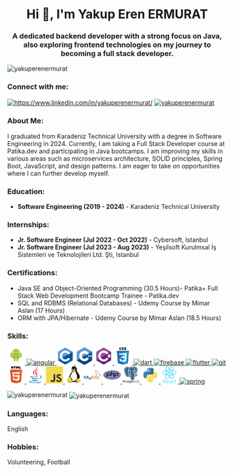 <h1 align="center">Hi 👋, I'm Yakup Eren ERMURAT</h1>
<h3 align="center">A dedicated backend developer with a strong focus on Java, also exploring frontend technologies on my journey to becoming a full stack developer.</h3>

<p align="left"> <img src="https://komarev.com/ghpvc/?username=yakuperenermurat&label=Profile%20views&color=0e75b6&style=flat" alt="yakuperenermurat" /> </p>

<h3 align="left">Connect with me:</h3>
<p align="left">
<a href="https://linkedin.com/in/https://www.linkedin.com/in/yakuperenermurat/" target="blank"><img align="center" src="https://raw.githubusercontent.com/rahuldkjain/github-profile-readme-generator/master/src/images/icons/Social/linked-in-alt.svg" alt="https://www.linkedin.com/in/yakuperenermurat/" height="30" width="40" /></a>
<a href="https://www.hackerrank.com/yakuperenermurat" target="blank"><img align="center" src="https://raw.githubusercontent.com/rahuldkjain/github-profile-readme-generator/master/src/images/icons/Social/hackerrank.svg" alt="yakuperenermurat" height="30" width="40" /></a>
</p>

<h3 align="left">About Me:</h3>
<p align="left">
I graduated from Karadeniz Technical University with a degree in Software Engineering in 2024. Currently, I am taking a Full Stack Developer course at Patika.dev and participating in Java bootcamps. I am improving my skills in various areas such as microservices architecture, SOLID principles, Spring Boot, JavaScript, and design patterns. I am eager to take on opportunities where I can further develop myself.
</p>

<h3 align="left">Education:</h3>
<ul>
  <li><strong>Software Engineering (2019 - 2024)</strong> - Karadeniz Technical University</li>
</ul>

<h3 align="left">Internships:</h3>
<ul>
  <li><strong>Jr. Software Engineer (Jul 2022 - Oct 2022)</strong> - Cybersoft, Istanbul</li>
  <li><strong>Jr. Software Engineer (Jul 2023 - Aug 2023)</strong> - Yeşilsoft Kurulmsal İş Sistemleri ve Teknolojileri Ltd. Şti, Istanbul</li>
</ul>

<h3 align="left">Certifications:</h3>
<ul>
  <li>Java SE and Object-Oriented Programming (30.5 Hours)- Patika+ Full Stack Web Development Bootcamp Trainee - Patika.dev</li>
  <li>SQL and RDBMS (Relational Databases) - Udemy Course by Mimar Aslan (17 Hours)</li>
  <li>ORM with JPA/Hibernate - Udemy Course by Mimar Aslan (18.5 Hours)</li>
</ul>

<h3 align="left">Skills:</h3>
<p align="left">
  <a href="https://developer.android.com" target="_blank" rel="noreferrer"> <img src="https://raw.githubusercontent.com/devicons/devicon/master/icons/android/android-original-wordmark.svg" alt="android" width="40" height="40"/> </a> 
  <a href="https://angular.io" target="_blank" rel="noreferrer"> <img src="https://angular.io/assets/images/logos/angular/angular.svg" alt="angular" width="40" height="40"/> </a> 
  <a href="https://www.cprogramming.com/" target="_blank" rel="noreferrer"> <img src="https://raw.githubusercontent.com/devicons/devicon/master/icons/c/c-original.svg" alt="c" width="40" height="40"/> </a> 
  <a href="https://www.w3schools.com/cpp/" target="_blank" rel="noreferrer"> <img src="https://raw.githubusercontent.com/devicons/devicon/master/icons/cplusplus/cplusplus-original.svg" alt="cplusplus" width="40" height="40"/> </a> 
  <a href="https://www.w3schools.com/cs/" target="_blank" rel="noreferrer"> <img src="https://raw.githubusercontent.com/devicons/devicon/master/icons/csharp/csharp-original.svg" alt="csharp" width="40" height="40"/> </a> 
  <a href="https://www.w3schools.com/css/" target="_blank" rel="noreferrer"> <img src="https://raw.githubusercontent.com/devicons/devicon/master/icons/css3/css3-original-wordmark.svg" alt="css3" width="40" height="40"/> </a> 
  <a href="https://dart.dev" target="_blank" rel="noreferrer"> <img src="https://www.vectorlogo.zone/logos/dartlang/dartlang-icon.svg" alt="dart" width="40" height="40"/> </a> 
  <a href="https://firebase.google.com/" target="_blank" rel="noreferrer"> <img src="https://www.vectorlogo.zone/logos/firebase/firebase-icon.svg" alt="firebase" width="40" height="40"/> </a> 
  <a href="https://flutter.dev" target="_blank" rel="noreferrer"> <img src="https://www.vectorlogo.zone/logos/flutterio/flutterio-icon.svg" alt="flutter" width="40" height="40"/> </a> 
  <a href="https://git-scm.com/" target="_blank" rel="noreferrer"> <img src="https://www.vectorlogo.zone/logos/git-scm/git-scm-icon.svg" alt="git" width="40" height="40"/> </a> 
  <a href="https://www.w3.org/html/" target="_blank" rel="noreferrer"> <img src="https://raw.githubusercontent.com/devicons/devicon/master/icons/html5/html5-original-wordmark.svg" alt="html5" width="40" height="40"/> </a> 
  <a href="https://www.java.com" target="_blank" rel="noreferrer"> <img src="https://raw.githubusercontent.com/devicons/devicon/master/icons/java/java-original.svg" alt="java" width="40" height="40"/> </a> 
  <a href="https://developer.mozilla.org/en-US/docs/Web/JavaScript" target="_blank" rel="noreferrer"> <img src="https://raw.githubusercontent.com/devicons/devicon/master/icons/javascript/javascript-original.svg" alt="javascript" width="40" height="40"/> </a> 
  <a href="https://www.linux.org/" target="_blank" rel="noreferrer"> <img src="https://raw.githubusercontent.com/devicons/devicon/master/icons/linux/linux-original.svg" alt="linux" width="40" height="40"/> </a> 
  <a href="https://www.mysql.com/" target="_blank" rel="noreferrer"> <img src="https://raw.githubusercontent.com/devicons/devicon/master/icons/mysql/mysql-original-wordmark.svg" alt="mysql" width="40" height="40"/> </a> 
  <a href="https://www.php.net" target="_blank" rel="noreferrer"> <img src="https://raw.githubusercontent.com/devicons/devicon/master/icons/php/php-original.svg" alt="php" width="40" height="40"/> </a> 
  <a href="https://www.postgresql.org" target="_blank" rel="noreferrer"> <img src="https://raw.githubusercontent.com/devicons/devicon/master/icons/postgresql/postgresql-original-wordmark.svg" alt="postgresql" width="40" height="40"/> </a> 
  <a href="https://www.python.org" target="_blank" rel="noreferrer"> <img src="https://raw.githubusercontent.com/devicons/devicon/master/icons/python/python-original.svg" alt="python" width="40" height="40"/> </a> 
  <a href="https://reactjs.org/" target="_blank" rel="noreferrer"> <img src="https://raw.githubusercontent.com/devicons/devicon/master/icons/react/react-original-wordmark.svg" alt="react" width="40" height="40"/> </a> 
  <a href="https://spring.io/" target="_blank" rel="noreferrer"> <img src="https://www.vectorlogo.zone/logos/springio/springio-icon.svg" alt="spring" width="40" height="40"/> </a> 
</p>

<p><img align="left" src="https://github-readme-stats.vercel.app/api/top-langs?username=yakuperenermurat&show_icons=true&locale=en&layout=compact" alt="yakuperenermurat" /></p>

<p>&nbsp;<img align="center" src="https://github-readme-stats.vercel.app/api?username=yakuperenermurat&show_icons=true&locale=en" alt="yakuperenermurat" /></p>

<h3 align="left">Languages:</h3>
<p align="left">English</p>

<h3 align="left">Hobbies:</h3>
<p align="left">Volunteering, Football</p>
